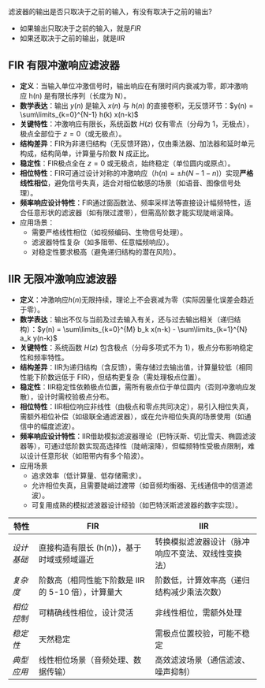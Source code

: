 

滤波器的输出是否只取决于之前的输入，有没有取决于之前的输出?
- 如果输出只取决于之前的输入，就是*FIR*
- 如果还取决于之前的输出，就是*IIR*
## FIR 有限冲激响应滤波器
- **定义**：当输入单位冲激信号时，输出响应在有限时间内衰减为零，即冲激响应 h(n) 是有限长序列（长度为 N）。
- **数学表达**：输出 $y(n)$ 是输入 $x(n)$ 与 $h(n)$ 的直接卷积，无反馈环节：$y(n) = \sum\limits_{k=0}^{N-1} h(k) x(n-k)$
- **关键特性**：冲激响应有限长，系统函数 $H(z)$ 仅有零点（分母为 1，无极点），极点全部位于 $z=0$（或无极点）。
- **结构差异**：FIR为非递归结构（无反馈环路），仅由乘法器、加法器和延时单元构成，结构简单，计算量与阶数 N 成正比。
- **稳定性**：FIR极点全在 $z=0$ 或无极点，始终稳定（单位圆内或原点）。
- **相位特性**：FIR可通过设计对称的冲激响应（$h(n) = \pm h(N-1-n)$）实现**严格线性相位**，避免信号失真，适合对相位敏感的场景（如语音、图像信号处理）。
- **频率响应设计特性**：FIR通过窗函数法、频率采样法等直接设计幅频特性，适合任意形状的滤波器（如有限过渡带），但需高阶数才能实现陡峭滚降。
- 应用场景：
    - 需要严格线性相位（如视频编码、生物信号处理）。
    - 滤波器特性复杂（如多阻带、任意幅频响应）。
    - 对稳定性要求极高（避免递归结构的潜在风险）。
## IIR 无限冲激响应滤波器
- **定义**：冲激响应$h(n)$无限持续，理论上不会衰减为零（实际因量化误差会趋近于零）。
- **数学表达**：输出不仅与当前及过去输入有关，还与过去输出相关（递归结构）：$y(n) = \sum\limits_{k=0}^{M} b_k x(n-k) - \sum\limits_{k=1}^{N} a_k y(n-k)$
- **关键特性**：系统函数 $H(z)$ 包含极点（分母多项式不为 1），极点分布影响稳定性和频率特性。
- **结构差异**：IIR为递归结构（含反馈），需存储过去输出值，计算量较低（相同性能下阶数远低于 FIR），但结构更复杂（需处理极点位置）。
- **稳定性**：IIR稳定性依赖极点位置，需所有极点位于单位圆内（否则冲激响应发散），设计时需校验极点分布。
- **相位特性**：IIR相位响应非线性（由极点和零点共同决定），易引入相位失真，需额外相位补偿（如级联全通滤波器），或在允许相位失真的场景使用（如通信中的幅度滤波）。
- **频率响应设计特性**：IIR借助模拟滤波器理论（巴特沃斯、切比雪夫、椭圆滤波器等），可通过低阶数实现高选择性（陡峭滚降），但幅频特性受极点限制，难以设计任意形状（如阻带内有多个陷波）。
- 应用场景
    - 追求效率（低计算量、低存储需求）。
    - 允许相位失真，且需要陡峭过渡带（如音频均衡器、无线通信中的信道滤波）。
    - 可复用成熟的模拟滤波器设计经验（如巴特沃斯滤波器的数字实现）。

| **特性** | **FIR**                         | **IIR**                   |
| ------ | ------------------------------- | ------------------------- |
| *设计基础* | 直接构造有限长 \(h(n)\)，基于时域或频域逼近      | 转换模拟滤波器设计（脉冲响应不变法、双线性变换法） |
| *复杂度*  | 阶数高（相同性能下阶数是 IIR 的 5-10 倍），计算量大 | 阶数低，计算效率高（递归结构减少乘法次数）     |
| *相位控制* | 可精确线性相位，设计灵活                    | 非线性相位，需额外处理               |
| *稳定性*  | 天然稳定                            | 需极点位置校验，可能不稳定             |
| *典型应用* | 线性相位场景（音频处理、数据传输）               | 高效滤波场景（通信滤波、噪声抑制）         |
